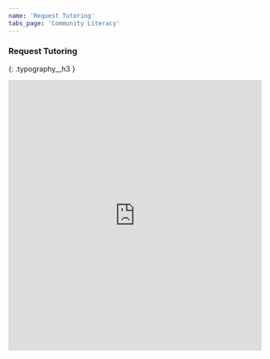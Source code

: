 ```yaml
---
name: 'Request Tutoring'
tabs_page: 'Community Literacy'
---
```

### Request Tutoring
{: .typography__h3 }


<iframe
  id="JotFormIFrame-250995588016065"
  title="Request for Tutoring"
  onload="window.parent.scrollTo(0,0)"
  allowtransparency="true"
  allow="geolocation; microphone; camera; fullscreen"
  src="https://form.jotform.com/250995588016065"
  frameborder="0"
  style="min-width:100%;max-width:100%;height:539px;border:none;"
  scrolling="no"
>
</iframe>
<script src='https://cdn.jotfor.ms/s/umd/latest/for-form-embed-handler.js'></script>
<script>window.jotformEmbedHandler("iframe[id='JotFormIFrame-250995588016065']", "https://form.jotform.com/")</script>
    